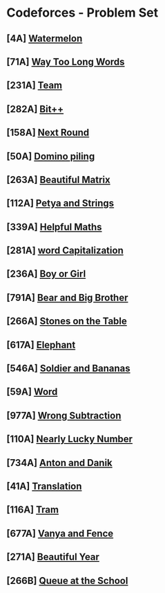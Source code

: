 # Codeforces - Problem Set

## [4A] [Watermelon](https://codeforces.com/contest/4/problem/A)

## [71A] [Way Too Long Words](https://codeforces.com/contest/71/problem/A)

## [231A] [Team](https://codeforces.com/contest/231/problem/A)

## [282A] [Bit++](https://codeforces.com/contest/282/problem/A)

## [158A] [Next Round](https://codeforces.com/contest/158/problem/A)

## [50A] [Domino piling](https://codeforces.com/contest/50/problem/A)

## [263A] [Beautiful Matrix](https://codeforces.com/contest/263/problem/A)

## [112A] [Petya and Strings](https://codeforces.com/contest/112/problem/A)

## [339A] [Helpful Maths](https://codeforces.com/contest/339/problem/A)

## [281A] [word Capitalization](https://codeforces.com/contest/281/problem/A)

## [236A] [Boy or Girl](https://codeforces.com/contest/236/problem/A)

## [791A] [Bear and Big Brother](https://codeforces.com/contest/791/problem/A)

## [266A] [Stones on the Table](https://codeforces.com/contest/266/problem/A)

## [617A] [Elephant](https://codeforces.com/contest/617/problem/A)

## [546A] [Soldier and Bananas](https://codeforces.com/contest/546/problem/A)

## [59A]  [Word](https://codeforces.com/contest/59/problem/A)

## [977A] [Wrong Subtraction](https://codeforces.com/contest/977/problem/A)

## [110A] [Nearly Lucky Number](https://codeforces.com/contest/110/problem/A)

## [734A] [Anton and Danik](https://codeforces.com/contest/734/problem/A)

## [41A]  [Translation](https://codeforces.com/contest/41/problem/A)

## [116A] [Tram](https://codeforces.com/contest/116/problem/A)

## [677A] [Vanya and Fence](https://codeforces.com/contest/677/problem/A)

## [271A] [Beautiful Year](https://codeforces.com/contest/271/problem/A)

## [266B] [Queue at the School](https://codeforces.com/contest/266/problem/B)